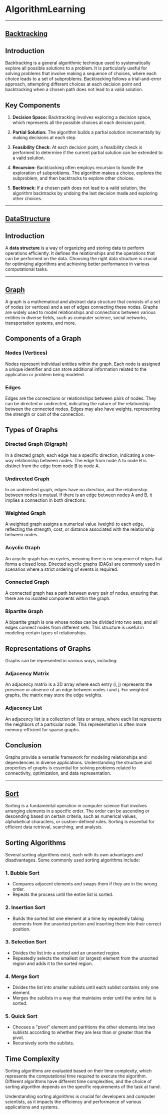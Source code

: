 # AlgorithmLearning

___

## [Backtracking](Backtracking)

## Introduction

Backtracking is a general algorithmic technique used to systematically explore all possible solutions to a problem. It is particularly useful for solving problems that involve making a sequence of choices, where each choice leads to a set of subproblems. Backtracking follows a trial-and-error approach, attempting different choices at each decision point and backtracking when a chosen path does not lead to a valid solution.

## Key Components

1. **Decision Space:** Backtracking involves exploring a decision space, which represents all the possible choices at each decision point.

2. **Partial Solution:** The algorithm builds a partial solution incrementally by making decisions at each step.

3. **Feasibility Check:** At each decision point, a feasibility check is performed to determine if the current partial solution can be extended to a valid solution.

4. **Recursion:** Backtracking often employs recursion to handle the exploration of subproblems. The algorithm makes a choice, explores the subproblem, and then backtracks to explore other choices.

5. **Backtrack:** If a chosen path does not lead to a valid solution, the algorithm backtracks by undoing the last decision made and exploring other choices.
___

## [DataStructure](DataStructure)

## Introduction

A **data structure** is a way of organizing and storing data to perform operations efficiently. It defines the relationships and the operations that can be performed on the data. Choosing the right data structure is crucial for optimizing algorithms and achieving better performance in various computational tasks.

___

## [Graph](Graph)

A graph is a mathematical and abstract data structure that consists of a set of nodes (or vertices) and a set of edges connecting these nodes. Graphs are widely used to model relationships and connections between various entities in diverse fields, such as computer science, social networks, transportation systems, and more.

## Components of a Graph

### Nodes (Vertices)
Nodes represent individual entities within the graph. Each node is assigned a unique identifier and can store additional information related to the application or problem being modeled.

### Edges
Edges are the connections or relationships between pairs of nodes. They can be directed or undirected, indicating the nature of the relationship between the connected nodes. Edges may also have weights, representing the strength or cost of the connection.

## Types of Graphs

### Directed Graph (Digraph)
In a directed graph, each edge has a specific direction, indicating a one-way relationship between nodes. The edge from node A to node B is distinct from the edge from node B to node A.

### Undirected Graph
In an undirected graph, edges have no direction, and the relationship between nodes is mutual. If there is an edge between nodes A and B, it implies a connection in both directions.

### Weighted Graph
A weighted graph assigns a numerical value (weight) to each edge, reflecting the strength, cost, or distance associated with the relationship between nodes.

### Acyclic Graph
An acyclic graph has no cycles, meaning there is no sequence of edges that forms a closed loop. Directed acyclic graphs (DAGs) are commonly used in scenarios where a strict ordering of events is required.

### Connected Graph
A connected graph has a path between every pair of nodes, ensuring that there are no isolated components within the graph.

### Bipartite Graph
A bipartite graph is one whose nodes can be divided into two sets, and all edges connect nodes from different sets. This structure is useful in modeling certain types of relationships.

## Representations of Graphs

Graphs can be represented in various ways, including:

### Adjacency Matrix
An adjacency matrix is a 2D array where each entry (i, j) represents the presence or absence of an edge between nodes i and j. For weighted graphs, the matrix may store the edge weights.

### Adjacency List
An adjacency list is a collection of lists or arrays, where each list represents the neighbors of a particular node. This representation is often more memory-efficient for sparse graphs.

## Conclusion

Graphs provide a versatile framework for modeling relationships and dependencies in diverse applications. Understanding the structure and properties of graphs is essential for solving problems related to connectivity, optimization, and data representation.
___

## [Sort](Sort)

Sorting is a fundamental operation in computer science that involves arranging elements in a specific order. The order can be ascending or descending based on certain criteria, such as numerical values, alphabetical characters, or custom-defined rules. Sorting is essential for efficient data retrieval, searching, and analysis.

## Sorting Algorithms

Several sorting algorithms exist, each with its own advantages and disadvantages. Some commonly used sorting algorithms include:

### 1. Bubble Sort
   - Compares adjacent elements and swaps them if they are in the wrong order.
   - Repeats the process until the entire list is sorted.

### 2. Insertion Sort
   - Builds the sorted list one element at a time by repeatedly taking elements from the unsorted portion and inserting them into their correct position.

### 3. Selection Sort
   - Divides the list into a sorted and an unsorted region.
   - Repeatedly selects the smallest (or largest) element from the unsorted region and adds it to the sorted region.

### 4. Merge Sort
   - Divides the list into smaller sublists until each sublist contains only one element.
   - Merges the sublists in a way that maintains order until the entire list is sorted.

### 5. Quick Sort
   - Chooses a "pivot" element and partitions the other elements into two sublists according to whether they are less than or greater than the pivot.
   - Recursively sorts the sublists.

## Time Complexity

Sorting algorithms are evaluated based on their time complexity, which represents the computational time required to execute the algorithm. Different algorithms have different time complexities, and the choice of sorting algorithm depends on the specific requirements of the task at hand.

Understanding sorting algorithms is crucial for developers and computer scientists, as it impacts the efficiency and performance of various applications and systems.